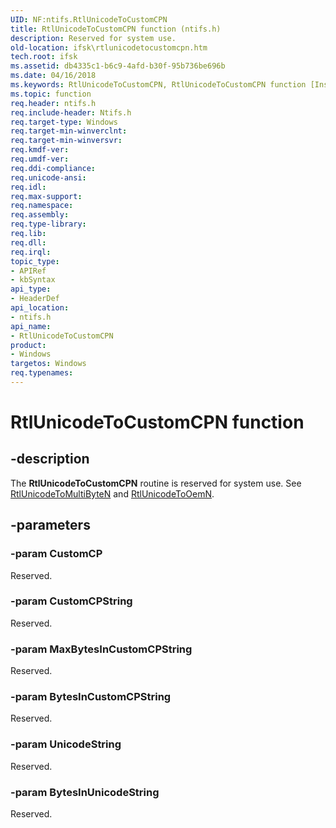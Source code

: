```yaml
---
UID: NF:ntifs.RtlUnicodeToCustomCPN
title: RtlUnicodeToCustomCPN function (ntifs.h)
description: Reserved for system use.
old-location: ifsk\rtlunicodetocustomcpn.htm
tech.root: ifsk
ms.assetid: db4335c1-b6c9-4afd-b30f-95b736be696b
ms.date: 04/16/2018
ms.keywords: RtlUnicodeToCustomCPN, RtlUnicodeToCustomCPN function [Installable File System Drivers], ifsk.rtlunicodetocustomcpn, ntifs/RtlUnicodeToCustomCPN, rtlref_0c9942bd-a950-4d59-8fc7-58c41cfe78d4.xml
ms.topic: function
req.header: ntifs.h
req.include-header: Ntifs.h
req.target-type: Windows
req.target-min-winverclnt: 
req.target-min-winversvr: 
req.kmdf-ver: 
req.umdf-ver: 
req.ddi-compliance: 
req.unicode-ansi: 
req.idl: 
req.max-support: 
req.namespace: 
req.assembly: 
req.type-library: 
req.lib: 
req.dll: 
req.irql: 
topic_type:
- APIRef
- kbSyntax
api_type:
- HeaderDef
api_location:
- ntifs.h
api_name:
- RtlUnicodeToCustomCPN
product:
- Windows
targetos: Windows
req.typenames: 
---
```


# RtlUnicodeToCustomCPN function


## -description


The <b>RtlUnicodeToCustomCPN</b> routine is reserved for system use. See <a href="https://docs.microsoft.com/windows-hardware/drivers/ddi/content/ntifs/nf-ntifs-rtlunicodetomultibyten">RtlUnicodeToMultiByteN</a> and <a href="https://docs.microsoft.com/windows-hardware/drivers/ddi/content/ntifs/nf-ntifs-rtlunicodetooemn">RtlUnicodeToOemN</a>. 


## -parameters




### -param CustomCP

<p>Reserved.</p>


### -param CustomCPString

Reserved.


### -param MaxBytesInCustomCPString

Reserved.


### -param BytesInCustomCPString

Reserved.


### -param UnicodeString

Reserved.


### -param BytesInUnicodeString

Reserved.






